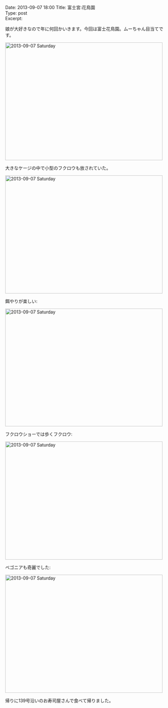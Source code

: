Date: 2013-09-07 18:00 
Title: 富士宮:花鳥園  
Type: post  
Excerpt:   

娘が大好きなので年に何回かいきます。今回は富士花鳥園。ムーちゃん目当てです。

<a href="http://www.flickr.com/photos/hdknr/9706592027/" title="2013-09-07 Saturday by hidelafoglia, on Flickr"><img src="https://farm3.staticflickr.com/2865/9706592027_134bdf86ac.jpg" width="500" height="374" alt="2013-09-07 Saturday"></a>

大きなケージの中で小型のフクロウも放されていた。

<a href="http://www.flickr.com/photos/hdknr/9706638271/" title="2013-09-07 Saturday by hidelafoglia, on Flickr"><img src="https://farm4.staticflickr.com/3824/9706638271_0e738fb1f9.jpg" width="500" height="375" alt="2013-09-07 Saturday"></a>

餌やりが楽しい:

<a href="http://www.flickr.com/photos/hdknr/9709835050/" title="2013-09-07 Saturday by hidelafoglia, on Flickr"><img src="https://farm6.staticflickr.com/5341/9709835050_8dc15c28da.jpg" width="500" height="374" alt="2013-09-07 Saturday"></a>

フクロウショーでは歩くフクロウ:


<a href="http://www.flickr.com/photos/hdknr/9706678445/" title="2013-09-07 Saturday by hidelafoglia, on Flickr"><img src="https://farm4.staticflickr.com/3763/9706678445_711f38aa71.jpg" width="500" height="375" alt="2013-09-07 Saturday"></a>

ベゴニアも奇麗でした:

<a href="http://www.flickr.com/photos/hdknr/9709931394/" title="2013-09-07 Saturday by hidelafoglia, on Flickr"><img src="https://farm6.staticflickr.com/5450/9709931394_24654c3019.jpg" width="500" height="375" alt="2013-09-07 Saturday"></a>

帰りに139号沿いのお寿司屋さんで食べて帰りました。